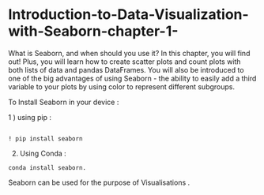 # Introduction-to-Data-Visualization-with-Seaborn-chapter-1-
What is Seaborn, and when should you use it? In this chapter, you will find out! Plus, you will learn how to create scatter plots and count plots with both lists of data and pandas DataFrames. You will also be introduced to one of the big advantages of using Seaborn - the ability to easily add a third variable to your plots by using color to represent different subgroups.

To Install Seaborn in your device : 

1 ) using pip : 

```

! pip install seaborn

```

2) Using Conda : 

```
conda install seaborn.

```
 Seaborn can be used for the purpose of Visualisations .
